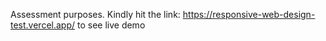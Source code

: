 Assessment purposes. Kindly hit the link: https://responsive-web-design-test.vercel.app/ to see live demo